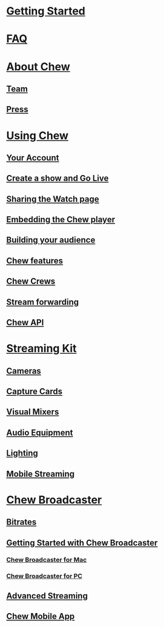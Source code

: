 # [Getting Started](guide/getting_started)

# [FAQ](guide/faq)

# [About Chew](guide/about/index)
## [Team](guide/about/team)
## [Press](guide/about/press)

# [Using Chew](guide/using_chew/getting_started)
## [Your Account](guide/using_chew/chew_account)
## [Create a show and Go Live](guide/using_chew/go_live_on_chew)
## [Sharing the Watch page](guide/using_chew/sharing_the_watch_page)
## [Embedding the Chew player](guide/using_chew/embedding_the_chew_player)
## [Building your audience](guide/using_chew/building_your_audience_on_chew)
## [Chew features](guide/using_chew/chew_features)
## [Chew Crews](guide/using_chew/crews)
## [Stream forwarding](guide/using_chew/stream_forwarding)
## [Chew API](guide/using_chew/chew_api)

# [Streaming Kit](guide/streaming_kit/getting_started)
## [Cameras](guide/streaming_kit/cameras)
## [Capture Cards](guide/streaming_kit/capture_cards)
## [Visual Mixers](guide/streaming_kit/visual_mixers)
## [Audio Equipment](guide/streaming_kit/audio_equipment)
## [Lighting](guide/streaming_kit/lighting)
## [Mobile Streaming](guide/streaming_kit/accessories_for_mobile_live_streaming)

# [Chew Broadcaster](guide/broadcaster/getting_started)
## [Bitrates](guide/encoder_setup/bitrates)
## [Getting Started with Chew Broadcaster](guide/broadcaster/how_to_use_chew_broadcaster)
### [Chew Broadcaster for Mac](guide/broadcaster/mac)
### [Chew Broadcaster for PC](guide/broadcaster/pc)
## [Advanced Streaming](guide/broadcaster/advanced_live_streaming)
## [Chew Mobile App](guide/encoder_setup/chew_mobile_app)
